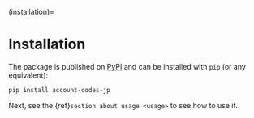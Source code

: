(installation)=

# Installation

The package is published on [PyPI](https://pypi.org/project/account-codes-jp/) and can be installed with `pip` (or any equivalent):

```bash
pip install account-codes-jp
```

Next, see the {ref}`section about usage <usage>` to see how to use it.
